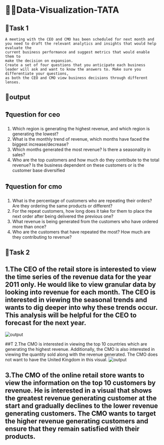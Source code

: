 # 👨‍💻Data-Visualization-TATA

## 🎯Task 1
    A meeting with the CEO and CMO has been scheduled for next month and you need to draft the relevant analytics and insights that would help evaluate the 
    current business performance and suggest metrics that would enable them to   
    make the decision on expansion.
    Create a set of four questions that you anticipate each business leader will ask and want to know the answers to. Make sure you differentiate your questions,
    as both the CEO and CMO view business decisions through different 
    lenses.

## 🚀output
  ## ❓question for ceo

  1. Which region is generating the highest revenue, and which region is generating the lowest?
  2. What is the monthly trend of revenue, which months have faced the biggest increase/decrease?
  3. Which months generated the most revenue? Is there a seasonality in sales?
  4. Who are the top customers and how much do they contribute to the total revenue? Is the business dependent on these customers or is the customer base diversified

 ## ❓question for cmo

   1. What is the percentage of customers who are repeating their orders? Are they ordering the same products or different?
   2. For the repeat customers, how long does it take for them to place the next order after being delivered the previous one?
   3. What revenue is being generated from the customers who have ordered more than once?
   4. Who are the customers that have repeated the most? How much are they contributing to revenue?

## 🎯Task 2
  ## 1.The CEO of the retail store is interested to view the time series of the revenue data for the year 2011 only. He would like to view granular data by looking into revenue for each month. The CEO is interested in viewing the         seasonal trends and wants to dig deeper into why these trends occur. This analysis will be helpful for the CEO to forecast for the next year.
 ![output](iamges/question1.png)

 ##T 2.The CMO is interested in viewing the top 10 countries which are generating the highest revenue. Additionally, the CMO is also interested in viewing the quantity sold along with the revenue generated. The CMO does not want to         have the United Kingdom in this visual.
  ![output](iamges/question2.png)

  ## 3.The CMO of the online retail store wants to view the information on the top 10 customers by revenue. He is interested in a visual that shows the greatest revenue generating customer at the start and gradually declines to the        lower revenue generating customers. The CMO wants to target the higher revenue generating customers and ensure that they remain satisfied with their products.
